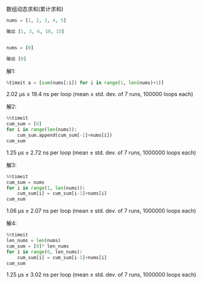 数组动态求和(累计求和)

```python
nums = [1, 2, 3, 4, 5]

输出 [1, 3, 6, 10, 15]


nums = [0]

输出 [0]
```


解1:
```python
%timeit a = [sum(nums[:i]) for i in range(1, len(nums)+1)]
```
2.02 µs ± 19.4 ns per loop (mean ± std. dev. of 7 runs, 100000 loops each)


解2:
```python
%%timeit
cum_sum = [0]
for i in range(len(nums)):
    cum_sum.append(cum_sum[-1]+nums[i])
cum_sum
```
1.25 µs ± 2.72 ns per loop (mean ± std. dev. of 7 runs, 1000000 loops each)

解3:
```python
%%timeit
cum_sum = nums
for i in range(1, len(nums)):
    cum_sum[i] = cum_sum[i-1]+nums[i]
cum_sum
```
1.06 µs ± 2.07 ns per loop (mean ± std. dev. of 7 runs, 1000000 loops each)

解4:
```python
%%timeit
len_nums = len(nums)
cum_sum = [0]* len_nums
for i in range(0, len_nums):
    cum_sum[i] = cum_sum[i-1]+nums[i]
cum_sum
```
1.25 µs ± 3.02 ns per loop (mean ± std. dev. of 7 runs, 1000000 loops each)
